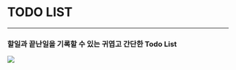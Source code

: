 # TODO LIST
***
### 할일과 끝난일을 기록할 수 있는 귀엽고 간단한 Todo List
<img src="https://img.shields.io/badge/javascript-?style=for-the-badge&logo=javascript&logoColor=F7DF1E">


